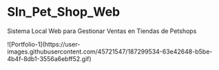 # Sln_Pet_Shop_Web
Sistema Local Web para Gestionar Ventas en Tiendas de Petshops
</hr>
![Portfolio-1](https://user-images.githubusercontent.com/45721547/187299534-63e42648-b5be-4b4f-8db1-3556a6ebff52.gif)
